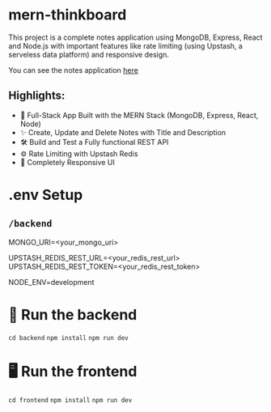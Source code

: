 # mern-thinkboard

This project is a complete notes application using MongoDB, Express, React and Node.js with important features like rate limiting (using Upstash, a serveless data platform) and responsive design.

You can see the notes application [here](https://mern-thinkboard-5f1v.onrender.com)

## Highlights:

- 🧱 Full-Stack App Built with the MERN Stack (MongoDB, Express, React, Node)
- ✨ Create, Update and Delete Notes with Title and Description
- 🛠️ Build and Test a Fully functional REST API
- ⚙️ Rate Limiting with Upstash Redis
- 🚀 Completely Responsive UI

# .env Setup

## ```/backend```

MONGO_URI=<your_mongo_uri>

UPSTASH_REDIS_REST_URL=<your_redis_rest_url>
UPSTASH_REDIS_REST_TOKEN=<your_redis_rest_token>

NODE_ENV=development

# 🔧 Run the backend

```cd backend```
```npm install```
```npm run dev```

# 🖥️ Run the frontend

```cd frontend```
```npm install```
```npm run dev```
